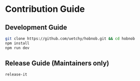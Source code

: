 # Contribution Guide

## Development Guide

```bash
git clone https://github.com/uetchy/hobnob.git && cd hobnob
npm install
npm run dev
```

## Release Guide (Maintainers only)

```bash
release-it
```
